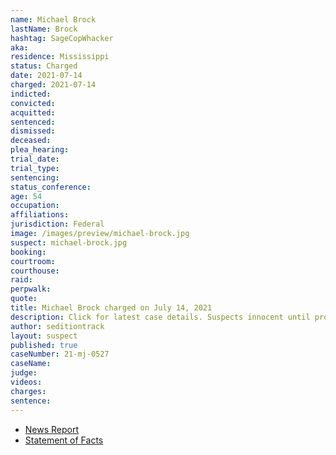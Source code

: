 ```yaml
---
name: Michael Brock
lastName: Brock
hashtag: SageCopWhacker
aka:
residence: Mississippi
status: Charged
date: 2021-07-14
charged: 2021-07-14
indicted:
convicted:
acquitted:
sentenced:
dismissed:
deceased:
plea_hearing:
trial_date:
trial_type:
sentencing:
status_conference:
age: 54
occupation:
affiliations:
jurisdiction: Federal
image: /images/preview/michael-brock.jpg
suspect: michael-brock.jpg
booking:
courtroom:
courthouse:
raid:
perpwalk:
quote:
title: Michael Brock charged on July 14, 2021
description: Click for latest case details. Suspects innocent until proven guilty.
author: seditiontrack
layout: suspect
published: true
caseNumber: 21-mj-0527
caseName:
judge:
videos:
charges:
sentence:
---
```

- [News Report](https://www.wapt.com/article/mississippi-man-arrested-for-assault-on-officers-during-jan-6-attack-on-capitol/37093859)
- [Statement of Facts](https://www.justice.gov/usao-dc/case-multi-defendant/file/1413551/download)
